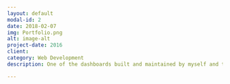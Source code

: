 ```yaml
---
layout: default
modal-id: 2
date: 2018-02-07
img: Portfolio.png
alt: image-alt
project-date: 2016
client: 
category: Web Development
description: One of the dashboards built and maintained by myself and the team I work with. This report provides insight at the account level to each sales rep at Heartland. We also provide rolled-up data to managers. 

---
```

